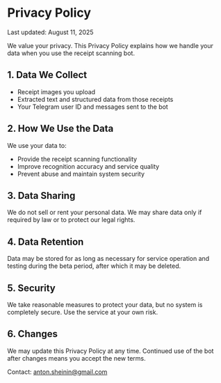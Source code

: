 # Privacy Policy

Last updated: August 11, 2025

We value your privacy. This Privacy Policy explains how we handle your data
when you use the receipt scanning bot.

## 1. Data We Collect
- Receipt images you upload
- Extracted text and structured data from those receipts
- Your Telegram user ID and messages sent to the bot

## 2. How We Use the Data
We use your data to:
- Provide the receipt scanning functionality
- Improve recognition accuracy and service quality
- Prevent abuse and maintain system security

## 3. Data Sharing
We do not sell or rent your personal data.
We may share data only if required by law or to protect our legal rights.

## 4. Data Retention
Data may be stored for as long as necessary for service operation and
testing during the beta period, after which it may be deleted.

## 5. Security
We take reasonable measures to protect your data, but no system is
completely secure. Use the service at your own risk.

## 6. Changes
We may update this Privacy Policy at any time. Continued use of the bot
after changes means you accept the new terms.

Contact: anton.sheinin@gmail.com

